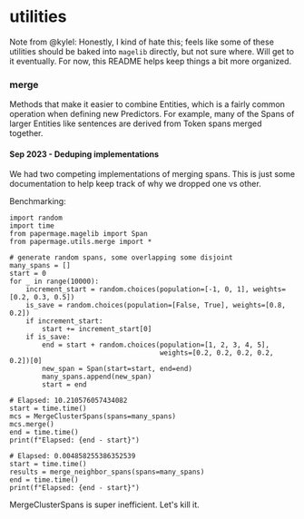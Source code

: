 # utilities

Note from @kylel: Honestly, I kind of hate this; feels like some of these utilities should be baked into `magelib` directly, but not sure where. Will get to it eventually. For now, this README helps keep things a bit more organized.


### merge

Methods that make it easier to combine Entities, which is a fairly common operation when defining new Predictors. For example, many of the Spans of larger Entities like sentences are derived from Token spans merged together.


#### Sep 2023 - Deduping implementations

We had two competing implementations of merging spans. This is just some documentation to help keep track of why we dropped one vs other.

Benchmarking:

```
import random
import time
from papermage.magelib import Span
from papermage.utils.merge import *

# generate random spans, some overlapping some disjoint
many_spans = []
start = 0
for _ in range(10000):
    increment_start = random.choices(population=[-1, 0, 1], weights=[0.2, 0.3, 0.5])
    is_save = random.choices(population=[False, True], weights=[0.8, 0.2])
    if increment_start:
        start += increment_start[0]
    if is_save:
        end = start + random.choices(population=[1, 2, 3, 4, 5],
                                     weights=[0.2, 0.2, 0.2, 0.2, 0.2])[0]
        new_span = Span(start=start, end=end)
        many_spans.append(new_span)
        start = end

# Elapsed: 10.210576057434082
start = time.time()
mcs = MergeClusterSpans(spans=many_spans)
mcs.merge()
end = time.time()
print(f"Elapsed: {end - start}")

# Elapsed: 0.004858255386352539
start = time.time()
results = merge_neighbor_spans(spans=many_spans)
end = time.time()
print(f"Elapsed: {end - start}")
```

MergeClusterSpans is super inefficient. Let's kill it. 